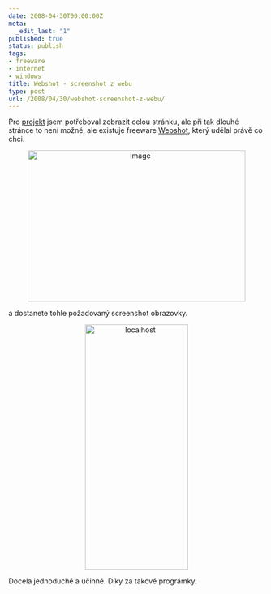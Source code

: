 ```yaml
---
date: 2008-04-30T00:00:00Z
meta:
  _edit_last: "1"
published: true
status: publish
tags:
- freeware
- internet
- windows
title: Webshot - screenshot z webu
type: post
url: /2008/04/30/webshot-screenshot-z-webu/
---
```


Pro <a href="http://blog.prskavec.net/?page_id=84">projekt</a> jsem potřeboval zobrazit celou stránku, ale při tak dlouhé stránce to není možné, ale existuje freeware <a href="http://www.websitescreenshots.com/">Webshot</a>, který udělal právě co chci.

<a href="http://blog.prskavec.net/wp-content/uploads/2008/04/image16.png"></a>
<p style="text-align: center;"><img class="aligncenter" style="border: 0px none;" src="http://blog.prskavec.net/wp-content/uploads/2008/04/image-thumb9.png" border="0" alt="image" width="429" height="299" /></p>
a dostanete tohle požadovaný screenshot obrazovky.

<a href="http://blog.prskavec.net/wp-content/uploads/2008/04/localhost1.jpg"></a>
<p style="text-align: center;"><img class="aligncenter" style="border: 0px none;" src="http://blog.prskavec.net/wp-content/uploads/2008/04/localhost-thumb1.jpg" border="0" alt="localhost" width="203" height="484" /></p>
Docela jednoduché a účinné. Díky za takové prográmky.
